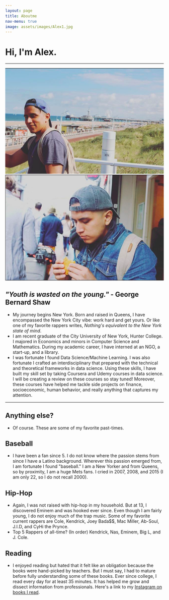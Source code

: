 ```yaml
---
layout: page
title: Aboutme
nav-menu: true
image: assets/images/Alex1.jpg
---
```

# Hi, I'm Alex.
****
![Picture description](/assets/images/Alex1.jpg) ![Picture description](/assets/images/Alex2.jpg)
## _"Youth is wasted on the young."_ - George Bernard Shaw
- My journey begins New York. Born and raised in Queens, I have encompassed the New York City vibe: work hard and get yours. Or like one of my favorite rappers writes, _Nothing's equivalent to the New York state of mind_.
- I am recent graduate of the City University of New York, Hunter College. I majored in Economics and minors in Computer Science and Mathematics. During my academic career, I have interned at an NGO, a start-up, and a library. 
- I was fortunate I found Data Science/Machine Learning. I was also fortunate I crafted an interdisciplinary that prepared with the technical and theoretical frameworks in data science. Using these skills, I have built my skill set by taking Coursera and Udemy courses in data science. I will be creating a review on these courses so stay tuned! Moreover, these courses have helped me tackle side projects on finance, socioeconomic, human behavior, and really anything that captures my attention. 

****

## Anything else?
- Of course. These are some of my favorite past-times. 
## Baseball
- I have been a fan since 5. I do not know where the passion stems from since I have a Latino background. Wherever this passion emerged from, I am fortunate I found "baseball." I am a New Yorker and from Queens, so by proximity, I am a huge Mets fans. I cried in 2007, 2008, and 2015 (I am only 22, so I do not recall 2000). 
## Hip-Hop
- Again, I was not raised with hip-hop in my household. But at 13, I discovered Eminem and was hooked ever since. Even though I am fairly young, I do not enjoy much of the trap music. Some of my favorite current rappers are Cole, Kendrick, Joey Bada$$, Mac Miller, Ab-Soul, J.I.D, and CyHi the Prynce. 
- Top 5 Rappers of all-time? (In order) Kendrick, Nas, Eminem, Big L, and J. Cole.  
## Reading
- I enjoyed reading but hated that it felt like an obligation because the books were hand-picked by teachers. But I must say, I had to mature before fully understanding some of these books. Ever since college, I read every day for at least 35 minutes. It has helped me grow and dissect information from professionals. Here's a link to my [Instagram on books I read](https://www.instagram.com/booktheories/).
